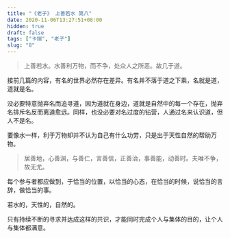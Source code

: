 ```yaml
---
title: "《老子》 上善若水 第八"
date: 2020-11-06T13:27:51+08:00
hidden: true
draft: false
tags: ["卡揣", "老子"]
slug: "8"
---
```


> 上善若水。水善利万物，而不争，处众人之所恶。故几于道。

接前几篇的内容，有名的世界必然存在差异。有名并不落于道之下乘，名就是道，道就是名。

没必要特意抛弃名而追寻道，因为道就在身边，道就是自然中的每一个存在，抛弃名排斥名反而离道愈远。同样，也没必要对名过度的钻营，人通过名来认识道，但人不是名。

要像水一样，利于万物却并不认为自己有什么功劳，只是出于天性自然的帮助万物。

> 居善地，心善渊，与善仁，言善信，正善治，事善能，动善时。夫唯不争，故无尤。

每个参与者都应做到，于恰当的位置，以恰当的心态，在恰当的时候，说恰当的言辞，做恰当的事。

若水的，天性的，自然的。

只有持续不断的寻求并达成这样的共识，才能同时完成个人与集体的目的，让个人与集体都满意。